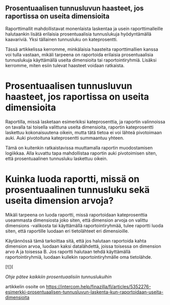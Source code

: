 ## Prosentuaalisen tunnusluvun haasteet, jos raportissa on useita dimensioita

Raporttimallit mahdollistavat monenlaista laskentaa ja usein raporttimalleille halutaankin lisätä erilaisia prosentuaalisia tunnuslukuja hyödyntämällä kaavariviä. Yksi tällainen tunnusluku on kateprosentti.

Tässä artikkelissa kerromme, minkälaisia haasteita raporttimallien kanssa voi tulla vastaan, mikäli tarpeena on raportoida erilaisia prosentuaalisia tunnuslukuja käyttämällä useita dimensioita tai raportointiryhmiä. Lisäksi kerromme, miten esiin tulevat haasteet voidaan ratkaista.

# Prosentuaalisen tunnusluvun haasteet, jos raportissa on useita dimensioita

Raportilla, missä lasketaan esimerkiksi kateprosenttia, ja raportin valinnoissa on tavalla tai toisella valittuna useita dimensioita, raportin kateprosentti laskettuu kokonaisuutena oikein, mutta tätä tietoa ei voi lähteä pivotoimaan auki. Auki pivotoituna kateprosentti summaantuu yhteen.

Tämä on kuitenkin ratkaistavissa muuttamalla raportin muodostamisen logiikkaa. Alla kuvattu tapa mahdollistaa raportin auki pivotoimisen siten, että prosentuaalinen tunnusluku laskettuu oikein.

# Kuinka luoda raportti, missä on prosentuaalinen tunnusluku sekä useita dimension arvoja?

Mikäli tarpeena on luoda raportti, missä raportoidaan kateprosenttia useammasta dimensiosta joko siten, että dimension arvoja on valittu dimensions -valikosta tai käyttämällä raportointiryhmää, tulee raportti luoda siten, että raportille luodaan eri tietolähteet eri dimensioille.

Käytännössä tämä tarkoittaa sitä, että jos halutaan raportoida kahta dimension arvoa, luodaan kaksi datalähdettä, joissa toisessa on dimension arvo A ja toisessa B. Jos raportti halutaan tehdä käyttämällä raportointiryhmiä, luodaan kullekin raportointiryhmälle oma tietolähde.

[![](

*Ohje pätee kaikkiin prosentuaalisiin tunnuslukuihin*



artikkelin osoite on https://intercom.help/finazilla/fi/articles/5352276-esimerkki-prosentuaalisen-tunnusluvun-laskenta-kun-raportoidaan-useita-dimensioita

